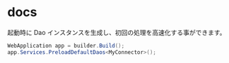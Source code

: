 # docs

起動時に Dao インスタンスを生成し、初回の処理を高速化する事ができます。

```csharp
WebApplication app = builder.Build();
app.Services.PreloadDefaultDaos<MyConnector>();
```
